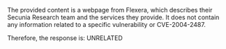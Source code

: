 The provided content is a webpage from Flexera, which describes their Secunia Research team and the services they provide. It does not contain any information related to a specific vulnerability or CVE-2004-2487.

Therefore, the response is: UNRELATED